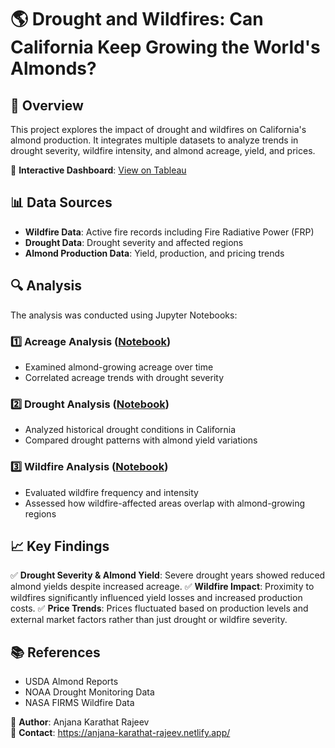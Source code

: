 # 🌎 Drought and Wildfires: Can California Keep Growing the World's Almonds?

&#x20;

## 📌 Overview

This project explores the impact of drought and wildfires on California's almond production. It integrates multiple datasets to analyze trends in drought severity, wildfire intensity, and almond acreage, yield, and prices.

🔗 **Interactive Dashboard**: [View on Tableau](https://public.tableau.com/app/profile/anjana.karathat.rajeev/viz/DroughtandWildfiresCanCaliforniaKeepGrowingtheWorldsAlmonds/Dashboard1)

## 📊 Data Sources

- **Wildfire Data**: Active fire records including Fire Radiative Power (FRP)
- **Drought Data**: Drought severity and affected regions
- **Almond Production Data**: Yield, production, and pricing trends

## 🔍 Analysis

The analysis was conducted using Jupyter Notebooks:

### 1️⃣ **Acreage Analysis** ([Notebook](./Acreage-analysis.ipynb))

- Examined almond-growing acreage over time
- Correlated acreage trends with drought severity

### 2️⃣ **Drought Analysis** ([Notebook](./drought.ipynb))

- Analyzed historical drought conditions in California
- Compared drought patterns with almond yield variations

### 3️⃣ **Wildfire Analysis** ([Notebook](./wildfire.ipynb))

- Evaluated wildfire frequency and intensity
- Assessed how wildfire-affected areas overlap with almond-growing regions

## 📈 Key Findings

✅ **Drought Severity & Almond Yield**: Severe drought years showed reduced almond yields despite increased acreage. ✅ **Wildfire Impact**: Proximity to wildfires significantly influenced yield losses and increased production costs. ✅ **Price Trends**: Prices fluctuated based on production levels and external market factors rather than just drought or wildfire severity.

## 📚 References

- USDA Almond Reports
- NOAA Drought Monitoring Data
- NASA FIRMS Wildfire Data


🌟 **Author**: Anjana Karathat Rajeev\
📧 **Contact**: https://anjana-karathat-rajeev.netlify.app/

